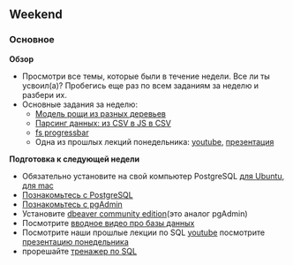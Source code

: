## Weekend

### Основное

**Обзор**

- Просмотри все темы, которые были в течение недели. Все ли ты усвоил(а)? Пробегись еще раз по всем заданиям за неделю и разбери их.
- Основные задания за неделю:
  - [Модель рощи из разных деревьев](https://github.com/Elbrus-Bootcamp/orange-tree-2-groves-challenge)
  - [Парсинг данных: из CSV в JS в CSV](https://github.com/Elbrus-Bootcamp/core-js-parsing-data-fs)
  - [fs progressbar](https://github.com/Elbrus-Bootcamp/fs-files-progressbar)
  - Одна из прошлых лекций понедельника: [youtube](https://youtu.be/GfLDk2R37SA), [презентация](https://github.com/Elbrus-Bootcamp/phase-1/blob/master/resources/P1-W3-D1%20-%20SQL.pptx)

**Подготовка к следующей недели**

- Обязательно установите на свой компьютер PostgreSQL [для Ubuntu](https://www.postgresql.org/download/linux/ubuntu), [для mac](https://www.postgresql.org/download/macosx)
- [Познакомьтесь с PostgreSQL](https://youtu.be/qw--VYLpxG4)
- [Познакомьтесь с pgAdmin](https://youtu.be/Dd2ej-QKrWY)
- Установите [dbeaver community edition](https://dbeaver.io/download)(это аналог pgAdmin)
- Посмотрите [вводное видео про базы данных](https://www.youtube.com/watch?v=cv4uvzWfMVg)
- Посмотрите наши прошлые лекции по SQL [youtube](https://youtu.be/MHNklq43WWk) посмотрите [презентацию понедельника](https://docs.google.com/presentation/d/1ZGkNxmlCFHae29qX3I1EI8CbxMWuM94sBsG8PcVl0nU/edit?usp=sharing)
- прорешайте [тренажер по SQL](https://sql-trainer.elbrusboot.camp)
